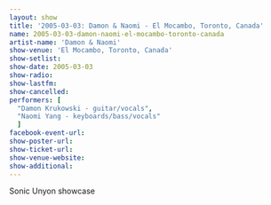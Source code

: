 ```yaml
---
layout: show
title: '2005-03-03: Damon & Naomi - El Mocambo, Toronto, Canada'
name: 2005-03-03-damon-naomi-el-mocambo-toronto-canada
artist-name: 'Damon & Naomi'
show-venue: 'El Mocambo, Toronto, Canada'
show-setlist: 
show-date: 2005-03-03
show-radio: 
show-lastfm: 
show-cancelled: 
performers: [
  "Damon Krukowski - guitar/vocals",
  "Naomi Yang - keyboards/bass/vocals"
  ]
facebook-event-url: 
show-poster-url: 
show-ticket-url: 
show-venue-website: 
show-additional: 
---
```


Sonic Unyon showcase